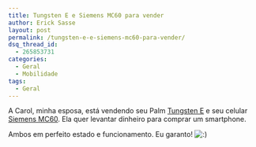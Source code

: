 ```yaml
---
title: Tungsten E e Siemens MC60 para vender
author: Erick Sasse
layout: post
permalink: /tungsten-e-e-siemens-mc60-para-vender/
dsq_thread_id:
  - 265853731
categories:
  - Geral
  - Mobilidade
tags:
  - Geral
---
```

A Carol, minha esposa, est&aacute; vendendo seu Palm [Tungsten E][1] e seu celular [Siemens MC60][2]. Ela quer levantar dinheiro para comprar um smartphone.

Ambos em perfeito estado e funcionamento. Eu garanto! <img src="http://www.ericksasse.com.br/wp-includes/images/smilies/icon_smile.gif" alt=":)" class="wp-smiley" />

 [1]: http://www.mercadolivre.com.br/jm/item?site=MLB&#038;id=28170163
 [2]: http://www.mercadolivre.com.br/jm/item?site=MLB&#038;id=28162484